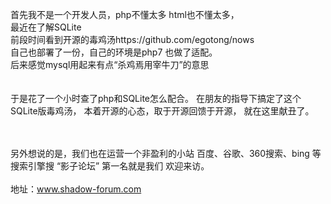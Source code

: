
首先我不是一个开发人员，php不懂太多 html也不懂太多，<br/>
最近在了解SQLite  <br/>
前段时间看到开源的毒鸡汤https://github.com/egotong/nows <br/>
自己也部署了一份，自己的环境是php7 也做了适配。<br/>
后来感觉mysql用起来有点“杀鸡焉用宰牛刀”的意思<br/>
<br/><br/>
于是花了一个小时查了php和SQLite怎么配合。
在朋友的指导下搞定了这个SQLite版毒鸡汤，
本着开源的心态，取于开源回馈于开源，
就在这里献丑了。

<br/><br/>
另外想说的是，我们也在运营一个非盈利的小站
百度、谷歌、360搜索、bing 等搜索引擎搜 “影子论坛”  第一名就是我们
欢迎来访。
<br/><br/>
地址：www.shadow-forum.com
